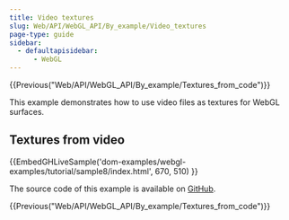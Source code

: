 ```yaml
---
title: Video textures
slug: Web/API/WebGL_API/By_example/Video_textures
page-type: guide
sidebar:
  - defaultapisidebar:
      - WebGL
---
```


{{Previous("Web/API/WebGL_API/By_example/Textures_from_code")}}

This example demonstrates how to use video files as textures for WebGL surfaces.

## Textures from video

{{EmbedGHLiveSample('dom-examples/webgl-examples/tutorial/sample8/index.html', 670, 510) }}

The source code of this example is available on [GitHub](https://github.com/mdn/dom-examples/tree/main/webgl-examples/tutorial/sample8).

{{Previous("Web/API/WebGL_API/By_example/Textures_from_code")}}
